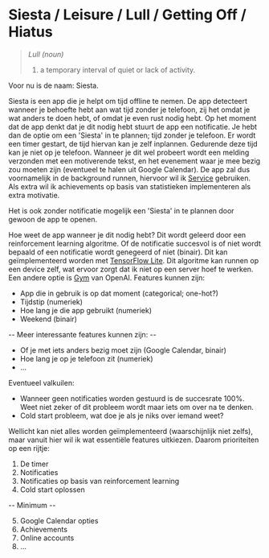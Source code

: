 # Siesta / Leisure / Lull / Getting Off / Hiatus #

> *Lull (noun)*
> 1. a temporary interval of quiet or lack of activity.

Voor nu is de naam: Siesta.

Siesta is een app die je helpt om tijd offline te nemen. De app detecteert wanneer je behoefte hebt aan wat tijd zonder je telefoon, zij het omdat je wat anders te doen hebt, of omdat je even rust nodig hebt. Op het moment dat de app denkt dat je dit nodig hebt stuurt de app een notificatie. Je hebt dan de optie om een 'Siesta' in te plannen; tijd zonder je telefoon. Er wordt een timer gestart, de tijd hiervan kan je zelf inplannen. Gedurende deze tijd kan je niet op je telefoon. Wanneer je dit wel probeert wordt een melding verzonden met een motiverende tekst, en het evenement waar je mee bezig zou moeten zijn (eventueel te halen uit Google Calendar). De app zal dus voornamelijk in de background runnen, hiervoor wil ik [Service](https://developer.android.com/guide/components/services.html) gebruiken.
Als extra wil ik achievements op basis van statistieken implementeren als extra motivatie.

Het is ook zonder notificatie mogelijk een 'Siesta' in te plannen door gewoon de app te openen. 


Hoe weet de app wanneer je dit nodig hebt?
Dit wordt geleerd door een reinforcement learning algoritme. Of de notificatie succesvol is of niet wordt bepaald of een notificatie wordt genegeerd of niet (binair). 
Dit kan geïmplementeerd worden met [TensorFlow Lite](https://medium.com/mindorks/android-tensorflow-lite-machine-learning-example-b06ca29226b6).  Dit algoritme kan runnen op een device zelf, wat ervoor zorgt dat ik niet op een server hoef te werken.
Een andere optie is [Gym](https://www.curiousily.com/posts/android-reinforcement-learning-environment/) van OpenAI.
Features kunnen zijn:
 * App die in gebruik is op dat moment (categorical; one-hot?)
 * Tijdstip (numeriek)
 * Hoe lang je die app gebruikt (numeriek)
 * Weekend (binair)
 
 -- Meer interessante features kunnen zijn: -- 
 
 * Of je met iets anders bezig moet zijn (Google Calendar, binair)
 * Hoe lang je op je telefoon zit (numeriek)
 * ...
 
 Eventueel valkuilen: 
 * Wanneer geen notificaties worden gestuurd is de succesrate 100%. Weet niet zeker of dit probleem wordt maar iets om over na te denken.
 * Cold start probleem, wat doe je als je niks over iemand weet?

Wellicht kan niet alles worden geïmplementeerd (waarschijnlijk niet zelfs), maar vanuit hier wil ik wat essentiële features uitkiezen.
Daarom prioriteiten op een rijtje:
 1. De timer
 2. Notificaties
 3. Notificaties op basis van reinforcement learning
 4. Cold start oplossen
 
 -- Minimum --
 
 5. Google Calendar opties
 6. Achievements
 7. Online accounts
 8. ...
